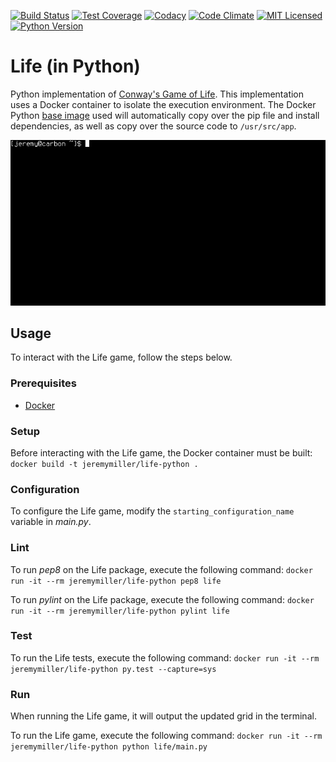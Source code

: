 [![Build Status](https://travis-ci.org/jeremy-miller/life-python.svg?branch=master)](https://travis-ci.org/jeremy-miller/life-python)
[![Test Coverage](https://coveralls.io/repos/github/jeremy-miller/life-python/badge.svg?branch=master)](https://coveralls.io/github/jeremy-miller/life-python?branch=master)
[![Codacy](https://api.codacy.com/project/badge/grade/9022f54b73704803ac5993f4ed08a874)](https://www.codacy.com/app/jgmiller88/life-python)
[![Code Climate](https://codeclimate.com/github/jeremy-miller/life-python/badges/gpa.svg)](https://codeclimate.com/github/jeremy-miller/life-python)
[![MIT Licensed](https://img.shields.io/badge/license-MIT-blue.svg)](https://raw.githubusercontent.com/hyperium/hyper/master/LICENSE)
[![Python Version](https://img.shields.io/badge/Python-3.6.0-blue.svg)]()

# Life (in Python)
Python implementation of [Conway's Game of Life](https://en.wikipedia.org/wiki/Conway%27s_Game_of_Life).
This implementation uses a Docker container to isolate the execution environment.  The Docker Python [base image](https://hub.docker.com/_/python/)
used will automatically copy over the pip file and install dependencies, as well as copy over the source code to ```/usr/src/app```.

![Usage](https://github.com/jeremy-miller/life-python/blob/master/usage.gif)

## Usage
To interact with the Life game, follow the steps below.

### Prerequisites
- [Docker](https://docs.docker.com/engine/installation/linux/ubuntu/)

### Setup
Before interacting with the Life game, the Docker container must be built: ```docker build -t jeremymiller/life-python .```

### Configuration
To configure the Life game, modify the ```starting_configuration_name``` variable in *main.py*.

### Lint
To run *pep8* on the Life package, execute the following command: ```docker run -it --rm jeremymiller/life-python pep8 life```

To run *pylint* on the Life package, execute the following command: ```docker run -it --rm jeremymiller/life-python pylint life```

### Test
To run the Life tests, execute the following command: ```docker run -it --rm jeremymiller/life-python py.test --capture=sys```

### Run
When running the Life game, it will output the updated grid in the terminal.

To run the Life game, execute the following command: ```docker run -it --rm jeremymiller/life-python python life/main.py```
